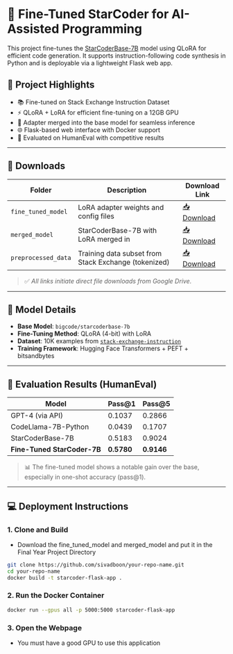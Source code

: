 # 🤖 Fine-Tuned StarCoder for AI-Assisted Programming

This project fine-tunes the [StarCoderBase-7B](https://huggingface.co/bigcode/starcoderbase) model using QLoRA for efficient code generation. It supports instruction-following code synthesis in Python and is deployable via a lightweight Flask web app.

## 🚀 Project Highlights

- 📚 Fine-tuned on Stack Exchange Instruction Dataset
- ⚡ QLoRA + LoRA for efficient fine-tuning on a 12GB GPU
- 🔗 Adapter merged into the base model for seamless inference
- 🌐 Flask-based web interface with Docker support
- 🧪 Evaluated on HumanEval with competitive results

---

## 📁 Downloads

| Folder | Description | Download Link |
|--------|-------------|----------------|
| `fine_tuned_model` | LoRA adapter weights and config files | [📥 Download](https://drive.google.com/uc?export=download&id=1_acihG8SIMAUoU3KjRCXXMq4oCM35UuQ) |
| `merged_model` | StarCoderBase-7B with LoRA merged in | [📥 Download](https://drive.google.com/uc?export=download&id=1q-OCGOujT1yz7163C_3VBbicaHMab-1y) |
| `preprocessed_data` | Training data subset from Stack Exchange (tokenized) | [📥 Download](https://drive.google.com/uc?export=download&id=1rBpVtU7WrFl1Xswf11rzbbRqybgIFepN) |


> ✅ *All links initiate direct file downloads from Google Drive.*

---

## 🧠 Model Details

- **Base Model**: `bigcode/starcoderbase-7b`
- **Fine-Tuning Method**: QLoRA (4-bit) with LoRA
- **Dataset**: 10K examples from [`stack-exchange-instruction`](https://huggingface.co/datasets/ArmelR/stack-exchange-instruction)
- **Training Framework**: Hugging Face Transformers + PEFT + bitsandbytes

---

## 🧪 Evaluation Results (HumanEval)

| Model | Pass@1 | Pass@5 |
|-------|--------|--------|
| GPT-4 (via API) | 0.1037 | 0.2866 |
| CodeLlama-7B-Python | 0.0439 | 0.1707 |
| StarCoderBase-7B | 0.5183 | 0.9024 |
| **Fine-Tuned StarCoder-7B** | **0.5780** | **0.9146** |

> 📊 The fine-tuned model shows a notable gain over the base, especially in one-shot accuracy (pass@1).

---

## 💻 Deployment Instructions

### 1. Clone and Build

- Download the fine_tuned_model and merged_model and put it in the Final Year Project Directory

```bash
git clone https://github.com/sivadboon/your-repo-name.git
cd your-repo-name
docker build -t starcoder-flask-app .
```

### 2. Run the Docker Container

```bash
docker run --gpus all -p 5000:5000 starcoder-flask-app
```

### 3. Open the Webpage

- You must have a good GPU to use this application
